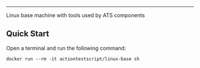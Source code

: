 ---

Linux base machine with tools used by ATS components

## Quick Start

Open a terminal and run the following command:

```
docker run --rm -it actiontestscript/linux-base sh
```
